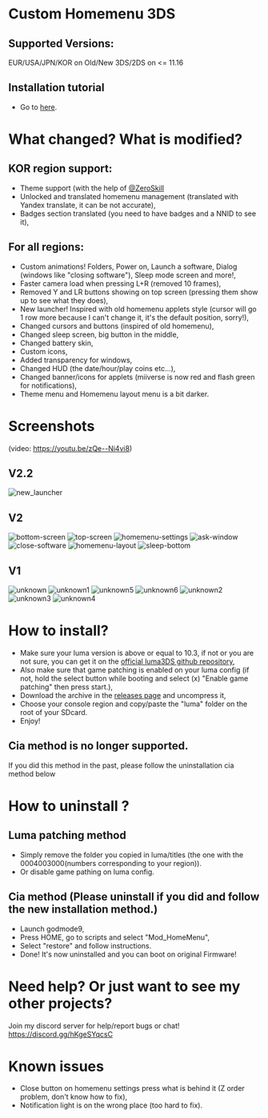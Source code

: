 # Custom Homemenu 3DS

## Supported Versions:
EUR/USA/JPN/KOR on Old/New 3DS/2DS on <= 11.16

## Installation tutorial
* Go to [here](https://github.com/cooolgamer/Custom-Homemenu-3DS/blob/main/README.md#how-to-install).

# What changed? What is modified?
## KOR region support:
* Theme support (with the help of [@ZeroSkill](https://github.com/ZeroSkill1)
* Unlocked and translated homemenu management (translated with Yandex translate, it can be not accurate),
* Badges section translated (you need to have badges and a NNID to see it),


## For all regions:
* Custom animations! Folders, Power on, Launch a software, Dialog (windows like "closing software"), Sleep mode screen and more!,
* Faster camera load when pressing L+R (removed 10 frames),
* Removed Y and LR buttons showing on top screen (pressing them show up to see what they does),
* New launcher! Inspired with old homemenu applets style (cursor will go 1 row more because I can't change it, it's the default position, sorry!),
* Changed cursors and buttons (inspired of old homemenu),
* Changed sleep screen, big button in the middle,
* Changed battery skin,
* Custom icons,
* Added transparency for windows,
* Changed HUD (the date/hour/play coins etc...),
* Changed banner/icons for applets (miiverse is now red and flash green for notifications),
* Theme menu and Homemenu layout menu is a bit darker.

# Screenshots
(video: https://youtu.be/zQe--Ni4vi8)
## V2.2
![new_launcher](/new_launcher.png?raw=true "New launcher!")
## V2
![bottom-screen](/bottom-screen.png?raw=true "Launcher")
![top-screen](/top-screen.png?raw=true "Top screen")
![homemenu-settings](/homemenu-settings.png?raw=true "Homemenu Settings")
![ask-window](/ask-window.png?raw=true "Ask Window")
![close-software](/close-software.png?raw=true "Close software Window")
![homemenu-layout](/homemenu-layout.png?raw=true "homemenu layout")
![sleep-bottom](/sleep-bottom.png?raw=true "Sleep Bottom Screen")
## V1
![unknown](/unknown.png?raw=true "Red miiverse and custom HUD")
![unknown1](/unknown1.png?raw=true "transparency window")
![unknown5](/unknown5.png?raw=true "transparency window with one button")
![unknown6](/unknown6.png?raw=true "transparency window with two button")
![unknown2](/unknown2.png?raw=true "transparency menu")
![unknown3](/unknown3.png?raw=true "custom icons")
![unknown4](/unknown4.png?raw=true "custom homemenu layout")

# How to install?
* Make sure your luma version is above or equal to 10.3, if not or you are not sure, you can get it on the [official luma3DS github repository](https://github.com/LumaTeam/Luma3DS/releases),
* Also make sure that game patching is enabled on your luma config (if not, hold the select button while booting and select (x) "Enable game patching" then press start.),
* Download the archive in the [releases page](https://github.com/cooolgamer/Custom-Homemenu-3DS/releases) and uncompress it,
* Choose your console region and copy/paste the "luma" folder on the root of your SDcard.
* Enjoy!   
## Cia method is no longer supported.
If you did this method in the past, please follow the uninstallation cia method below

# How to uninstall ?
## Luma patching method
* Simply remove the folder you copied in luma/titles (the one with the 0004003000(numbers corresponding to your region)).
* Or disable game pathing on luma config.
## Cia method (Please uninstall if you did and follow the new installation method.)
* Launch godmode9,
* Press HOME, go to scripts and select "Mod_HomeMenu",
* Select "restore" and follow instructions.
* Done! It's now uninstalled and you can boot on original Firmware!

# Need help? Or just want to see my other projects?
Join my discord server for help/report bugs or chat! https://discord.gg/hKgeSYqcsC

# Known issues
* Close button on homemenu settings press what is behind it (Z order problem, don't know how to fix),
* Notification light is on the wrong place (too hard to fix).
